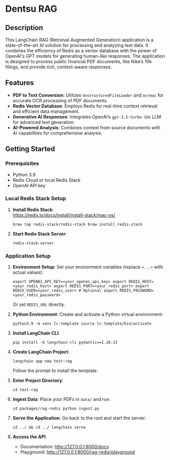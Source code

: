 # **Dentsu RAG**

## **Description**

This LangChain RAG (Retrieval Augmented Generation) application is a state-of-the-art AI solution for processing and analyzing text data. It combines the efficiency of Redis as a vector database with the power of OpenAI's GPT models for generating human-like responses. The application is designed to process public financial PDF documents, like Nike’s 10k filings, and provide rich, context-aware responses.

## **Features**

- **PDF to Text Conversion**: Utilizes `UnstructuredFileLoader` and `ocrmac` for accurate OCR processing of PDF documents.
- **Redis Vector Database**: Employs Redis for real-time context retrieval and efficient data management.
- **Generative AI Responses**: Integrates OpenAI’s `gpt-3.5-turbo-16k` LLM for advanced text generation.
- **AI-Powered Analysis**: Combines context from source documents with AI capabilities for comprehensive analysis.

## **Getting Started**

### **Prerequisites**

- Python 3.9
- Redis Cloud or local Redis Stack
- OpenAI API key

### **Local Redis Stack Setup**

1. **Install Redis Stack**:\
   https://redis.io/docs/install/install-stack/mac-os/

   `brew tap redis-stack/redis-stack brew install redis-stack`

2. **Start Redis Stack Server**:

   `redis-stack-server`

### **Application Setup**

1. **Environment Setup**: Set your environment variables (replace `<...>` with actual values):

   `export OPENAI_API_KEY=<your_openai_api_key> export REDIS_HOST=<your_redis_host> export REDIS_PORT=<your_redis_port> export REDIS_USER=<your_redis_user> # Optional export REDIS_PASSWORD=<your_redis_password>`

   Or set `REDIS_URL` directly.

2. **Python Environment**: Create and activate a Python virtual environment:

   `python3.9 -m venv lc-template source lc-template/bin/activate`

3. **Install LangChain CLI**:

   `pip install -U langchain-cli pydantic==1.10.13`

4. **Create LangChain Project**:

   `langchain app new test-rag`

   Follow the prompt to install the template.

5. **Enter Project Directory**:

   `cd test-rag`

6. **Ingest Data**: Place your PDFs in `data/` and run:

   `cd packages/rag-redis python ingest.py`

7. **Serve the Application**: Go back to the root and start the server:

   `cd ../ && cd ../ langchain serve`

8. **Access the API**:

   - Documentation: <http://127.0.0.1:8000/docs>
   - Playground: <http://127.0.0.1:8000/rag-redis/playground>
